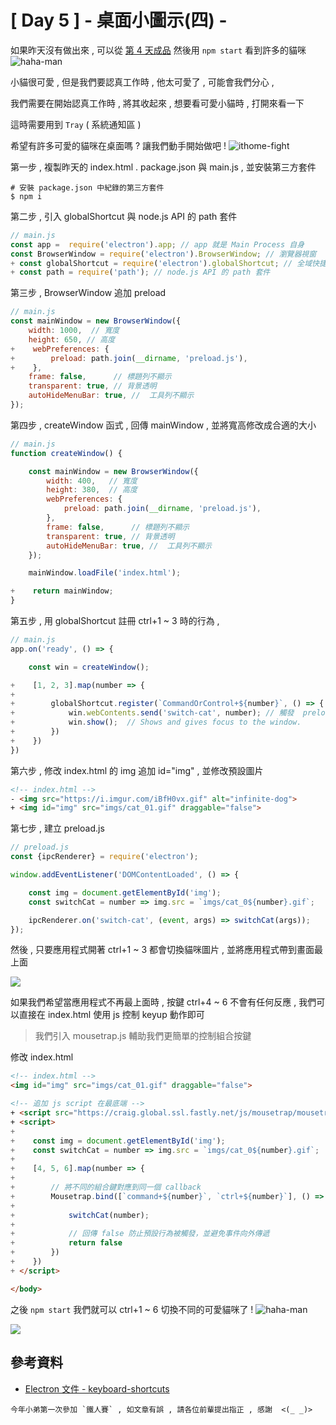 # [ Day 5 ] - 桌面小圖示(四) - 

如果昨天沒有做出來 , 可以從 [第 4 天成品](https://github.com/andrew781026/ithome_ironman_2020/tree/master/day-04) 然後用 `npm start` 看到許多的貓咪 ![haha-man](https://ithelp.ithome.com.tw/images/emoticon/emoticon39.gif)

小貓很可愛 , 但是我們要認真工作時 , 他太可愛了 , 可能會我們分心 , 

我們需要在開始認真工作時 , 將其收起來 , 想要看可愛小貓時 , 打開來看一下

這時需要用到 `Tray` ( 系統通知區 )  



希望有許多可愛的貓咪在桌面嗎 ? 讓我們動手開始做吧 ! ![ithome-fight](https://ithelp.ithome.com.tw/images/emoticon/emoticon18.gif)

第一步 , 複製昨天的 index.html . package.json 與 main.js , 並安裝第三方套件

```shell script
# 安裝 package.json 中紀錄的第三方套件
$ npm i 
```

第二步 , 引入 globalShortcut 與 node.js API 的 path 套件

```javascript
// main.js
const app =  require('electron').app; // app 就是 Main Process 自身
const BrowserWindow = require('electron').BrowserWindow; // 瀏覽器視窗
+ const globalShortcut = require('electron').globalShortcut; // 全域快捷鍵
+ const path = require('path'); // node.js API 的 path 套件
```

第三步 , BrowserWindow 追加 preload 

```javascript
// main.js
const mainWindow = new BrowserWindow({
    width: 1000,  // 寬度
    height: 650, // 高度
+    webPreferences: {
+        preload: path.join(__dirname, 'preload.js'),
+    },
    frame: false,      // 標題列不顯示
    transparent: true, // 背景透明
    autoHideMenuBar: true, //  工具列不顯示
});
```

第四步 , createWindow 函式 , 回傳 mainWindow , 並將寬高修改成合適的大小

```javascript
// main.js
function createWindow() {

    const mainWindow = new BrowserWindow({
        width: 400,   // 寬度
        height: 380,  // 高度
        webPreferences: {
            preload: path.join(__dirname, 'preload.js'),
        },
        frame: false,      // 標題列不顯示
        transparent: true, // 背景透明
        autoHideMenuBar: true, //  工具列不顯示
    });

    mainWindow.loadFile('index.html');

+    return mainWindow;
}
```

第五步 , 用 globalShortcut 註冊 ctrl+1 ~ 3 時的行為 , 

```javascript
// main.js
app.on('ready', () => {

    const win = createWindow();

+    [1, 2, 3].map(number => {
+
+        globalShortcut.register(`CommandOrControl+${number}`, () => {
+            win.webContents.send('switch-cat', number); // 觸發  preload.js 中的 ipcRenderer.on('switch-cat' 事件
+            win.show();  // Shows and gives focus to the window.
+        })
+    })
})
```

第六步 , 修改 index.html 的 img 追加 id="img" , 並修改預設圖片

```html
<!-- index.html -->
- <img src="https://i.imgur.com/iBfH0vx.gif" alt="infinite-dog">
+ <img id="img" src="imgs/cat_01.gif" draggable="false">
```

第七步 , 建立 preload.js

```javascript
// preload.js
const {ipcRenderer} = require('electron');

window.addEventListener('DOMContentLoaded', () => {

    const img = document.getElementById('img');
    const switchCat = number => img.src = `imgs/cat_0${number}.gif`;

    ipcRenderer.on('switch-cat', (event, args) => switchCat(args));
});
```

然後 , 只要應用程式開著 ctrl+1 ~ 3 都會切換貓咪圖片 , 並將應用程式帶到畫面最上面

![](https://i.imgur.com/ItYxNtV.gif)

如果我們希望當應用程式不再最上面時 , 按鍵 ctrl+4 ~ 6 不會有任何反應 , 我們可以直接在 index.html 使用 js 控制 keyup 動作即可

> 我們引入 mousetrap.js 輔助我們更簡單的控制組合按鍵

修改 index.html 

```html
<!-- index.html -->
<img id="img" src="imgs/cat_01.gif" draggable="false">

<!-- 追加 js script 在最底端 -->
+ <script src="https://craig.global.ssl.fastly.net/js/mousetrap/mousetrap.min.js?a4098"></script>
+ <script>
+
+    const img = document.getElementById('img');
+    const switchCat = number => img.src = `imgs/cat_0${number}.gif`;
+
+    [4, 5, 6].map(number => {
+
+        // 將不同的組合鍵對應到同一個 callback
+        Mousetrap.bind([`command+${number}`, `ctrl+${number}`], () => {
+
+            switchCat(number);
+
+            // 回傳 false 防止預設行為被觸發，並避免事件向外傳遞
+            return false
+        })
+    })
+ </script>

</body>
```

之後 `npm start` 我們就可以 ctrl+1 ~ 6 切換不同的可愛貓咪了 ! ![haha-man](https://ithelp.ithome.com.tw/images/emoticon/emoticon01.gif)

![](https://i.imgur.com/kZnpleQ.gif)

## 參考資料

- [Electron 文件 - keyboard-shortcuts](https://www.electronjs.org/docs/tutorial/keyboard-shortcuts)

```
今年小弟第一次參加 `鐵人賽` , 如文章有誤 , 請各位前輩提出指正 , 感謝  <(_ _)>
```
